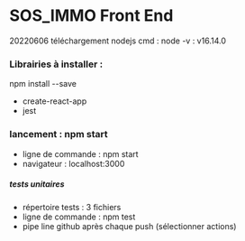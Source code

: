 # SOS_IMMO Front End
20220606 téléchargement nodejs
cmd : node -v : v16.14.0

### Librairies à installer : 
npm install --save 
* create-react-app
* jest

### lancement : npm start
* ligne de commande : npm start
* navigateur : localhost:3000

##### tests unitaires
* répertoire tests : 3 fichiers
* ligne de commande : npm test
* pipe line github après chaque push (sélectionner actions)